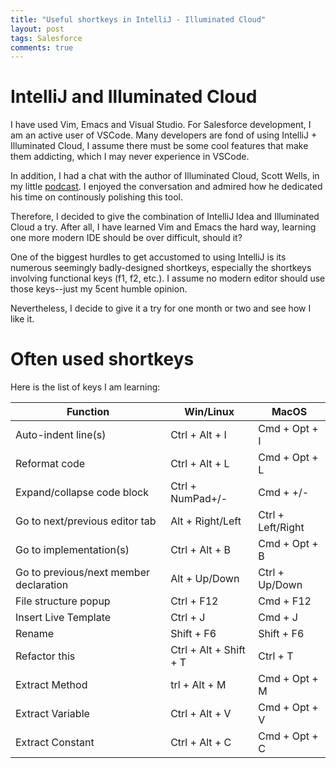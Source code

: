 ```yaml
---
title: "Useful shortkeys in IntelliJ - Illuminated Cloud"
layout: post
tags: Salesforce
comments: true
---
```


# IntelliJ and Illuminated Cloud

I have used Vim, Emacs and Visual Studio. For Salesforce development, I am an active user of VSCode. Many developers are fond of using IntelliJ + Illuminated Cloud, I assume there must be some cool features that make them addicting, which I may never experience in VSCode.

In addition, I had a chat with the author of Illuminated Cloud, Scott Wells, in my little [podcast](http://salesforceway.com). I enjoyed the conversation and admired how he dedicated his time on continously polishing this tool.

Therefore, I decided to give the combination of IntelliJ Idea and Illuminated Cloud a try. After all, I have learned Vim and Emacs the hard way, learning one more modern IDE should be over difficult, should it?

One of the biggest hurdles to get accustomed to using IntelliJ is its numerous seemingly badly-designed shortkeys, especially the shortkeys involving functional keys (f1, f2, etc.). I assume no modern editor should use those keys--just my 5cent humble opinion.

Nevertheless, I decide to give it a try for one month or two and see how I like it.

# Often used shortkeys

Here is the list of keys I am learning:

| Function | Win/Linux | MacOS |
| --- | --- | ---|
| Auto-indent line(s) | Ctrl + Alt + I | Cmd + Opt + I |
| Reformat code | Ctrl + Alt + L | Cmd + Opt +  L|
| Expand/collapse code block | Ctrl + NumPad+/- | Cmd + +/-|
|Go to next/previous editor tab|Alt + Right/Left|Ctrl + Left/Right|
|Go to implementation(s)|Ctrl + Alt + B |Cmd + Opt + B|
|Go to previous/next member declaration|Alt + Up/Down |Ctrl + Up/Down|
|File structure popup|Ctrl + F12 |Cmd + F12|
|Insert Live Template|Ctrl + J|Cmd + J|
|Rename|Shift + F6|Shift + F6|
|Refactor this|Ctrl + Alt + Shift + T |Ctrl + T|
|Extract Method	|trl + Alt + M |Cmd + Opt + M|
|Extract Variable|Ctrl + Alt + V |Cmd + Opt + V|
|Extract Constant |Ctrl + Alt + C |Cmd + Opt + C|
